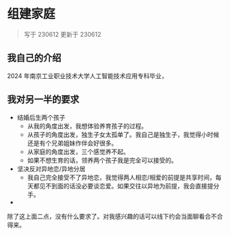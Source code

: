 # 组建家庭

> 写于 230612
> 更新于 230612

## 我自己的介绍

2024 年南京工业职业技术大学人工智能技术应用专科毕业，

## 我对另一半的要求

- 结婚后生两个孩子
    - 从我的角度出发，我想体验养育孩子的过程。
    - 从孩子的角度出发，独生子女太孤单了。我自己是独生子，我觉得小时候还是有个兄弟姐妹作伴会好很多。
    - 从家庭的角度出发，三个感觉养不起。
    - 如果不想生育的话，领养两个孩子我是完全可以接受的。
- 坚决反对异地恋/异地分居
    - 我自己完全接受不了异地恋，我觉得两人相恋/相爱的前提是共享时间，每天都见不到面的话没必要谈恋爱。如果交往以异地为前提，我会直接提分手。
- 

除了这上面二点，没有什么要求了。对我感兴趣的话可以线下约会当面聊看合不合得来。
